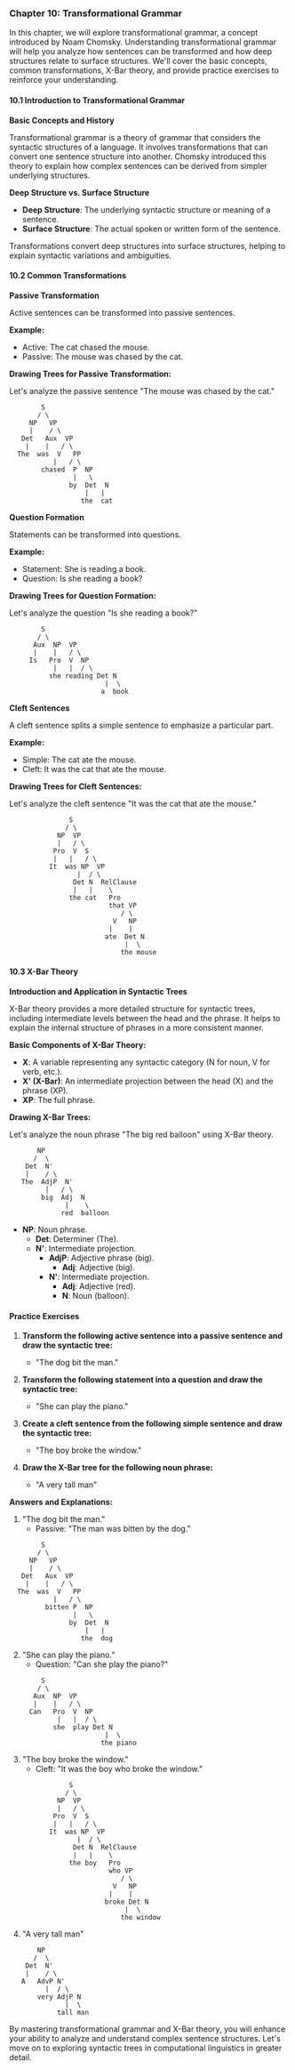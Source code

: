 ### Chapter 10: Transformational Grammar

In this chapter, we will explore transformational grammar, a concept introduced by Noam Chomsky. Understanding transformational grammar will help you analyze how sentences can be transformed and how deep structures relate to surface structures. We'll cover the basic concepts, common transformations, X-Bar theory, and provide practice exercises to reinforce your understanding.

#### 10.1 Introduction to Transformational Grammar

**Basic Concepts and History**

Transformational grammar is a theory of grammar that considers the syntactic structures of a language. It involves transformations that can convert one sentence structure into another. Chomsky introduced this theory to explain how complex sentences can be derived from simpler underlying structures.

**Deep Structure vs. Surface Structure**

- **Deep Structure**: The underlying syntactic structure or meaning of a sentence.
- **Surface Structure**: The actual spoken or written form of the sentence.

Transformations convert deep structures into surface structures, helping to explain syntactic variations and ambiguities.

#### 10.2 Common Transformations

**Passive Transformation**

Active sentences can be transformed into passive sentences.

**Example:**
- Active: The cat chased the mouse.
- Passive: The mouse was chased by the cat.

**Drawing Trees for Passive Transformation:**

Let's analyze the passive sentence "The mouse was chased by the cat."

```
        S
       / \
     NP   VP
     |    / \
   Det   Aux  VP
    |    |   / \
  The  was  V   PP
           |   / \
        chased  P  NP
                |   \
               by  Det  N
                   |   |
                  the  cat
```

**Question Formation**

Statements can be transformed into questions.

**Example:**
- Statement: She is reading a book.
- Question: Is she reading a book?

**Drawing Trees for Question Formation:**

Let's analyze the question "Is she reading a book?"

```
        S
       / \
      Aux  NP  VP
      |    |   / \
     Is   Pro  V  NP
           |   |  / \
          she reading Det N
                        |  \
                       a  book
```

**Cleft Sentences**

A cleft sentence splits a simple sentence to emphasize a particular part.

**Example:**
- Simple: The cat ate the mouse.
- Cleft: It was the cat that ate the mouse.

**Drawing Trees for Cleft Sentences:**

Let's analyze the cleft sentence "It was the cat that ate the mouse."

```
               S
              / \
            NP  VP
            |   / \
           Pro  V  S
           |   |   / \
          It  was NP  VP
                 |  / \
                Det N  RelClause
                |   |    \
               the cat   Pro
                         that VP
                            / \
                          V   NP
                         |    |
                        ate  Det N
                             |  \
                            the mouse
```

#### 10.3 X-Bar Theory

**Introduction and Application in Syntactic Trees**

X-Bar theory provides a more detailed structure for syntactic trees, including intermediate levels between the head and the phrase. It helps to explain the internal structure of phrases in a more consistent manner.

**Basic Components of X-Bar Theory:**
- **X**: A variable representing any syntactic category (N for noun, V for verb, etc.).
- **X' (X-Bar)**: An intermediate projection between the head (X) and the phrase (XP).
- **XP**: The full phrase.

**Drawing X-Bar Trees:**

Let's analyze the noun phrase "The big red balloon" using X-Bar theory.

```
       NP
      /  \
    Det  N'
    |    / \
   The  AdjP  N'
         |   / \
        big  Adj  N
              |    \
             red  balloon
```

- **NP**: Noun phrase.
  - **Det**: Determiner (The).
  - **N'**: Intermediate projection.
    - **AdjP**: Adjective phrase (big).
      - **Adj**: Adjective (big).
    - **N'**: Intermediate projection.
      - **Adj**: Adjective (red).
      - **N**: Noun (balloon).

#### Practice Exercises

1. **Transform the following active sentence into a passive sentence and draw the syntactic tree:**
   - "The dog bit the man."

2. **Transform the following statement into a question and draw the syntactic tree:**
   - "She can play the piano."

3. **Create a cleft sentence from the following simple sentence and draw the syntactic tree:**
   - "The boy broke the window."

4. **Draw the X-Bar tree for the following noun phrase:**
   - "A very tall man"

**Answers and Explanations:**

1. "The dog bit the man."
   - Passive: "The man was bitten by the dog."

```
        S
       / \
     NP   VP
     |    / \
   Det   Aux  VP
    |    |   / \
  The  was  V   PP
           |   / \
         bitten P  NP
                |   \
               by  Det  N
                   |   |
                  the  dog
```

2. "She can play the piano."
   - Question: "Can she play the piano?"

```
        S
       / \
      Aux  NP  VP
      |    |   / \
     Can   Pro  V  NP
            |   |  / \
           she  play Det N
                        |  \
                       the piano
```

3. "The boy broke the window."
   - Cleft: "It was the boy who broke the window."

```
               S
              / \
            NP  VP
            |   / \
           Pro  V  S
           |   |   / \
          It  was NP  VP
                 |  / \
                Det N  RelClause
                |   |    \
               the boy   Pro
                         who VP
                            / \
                          V   NP
                         |    |
                        broke Det N
                             |  \
                            the window
```

4. "A very tall man"

```
       NP
      /  \
    Det  N'
    |    / \
   A   AdvP N'
         |  / \
       very AdjP N
              |  \
            tall man
```

By mastering transformational grammar and X-Bar theory, you will enhance your ability to analyze and understand complex sentence structures. Let's move on to exploring syntactic trees in computational linguistics in greater detail. 
